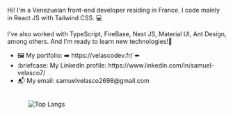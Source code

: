 Hi! I'm a Venezuelan front-end developer residing in France. 
I code mainly in React JS with Tailwind CSS. 💻

I've also worked with TypeScript, FireBase, Next JS, Material UI, Ant Design, among others. And I'm ready to learn new technologies!:muscle:

<ul>
  <li>🖼️ My portfolio: ➡️  https://velascodev.fr/ ⬅️
  <li>:briefcase: My LinkedIn profile: https://www.linkedin.com/in/samuel-velasco7/
  <li>📬 My email: samuelvelasco2698@gmail.com
 <ul> 
<br>

![Top Langs](https://github-readme-stats.vercel.app/api/top-langs/?username=Samuel2698)

